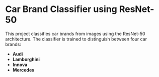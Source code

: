 # Car Brand Classifier using ResNet-50

This project classifies car brands from images using the ResNet-50 architecture. The classifier is trained to distinguish between four car brands:

- **Audi**
- **Lamborghini**
- **Innova**
- **Mercedes**
